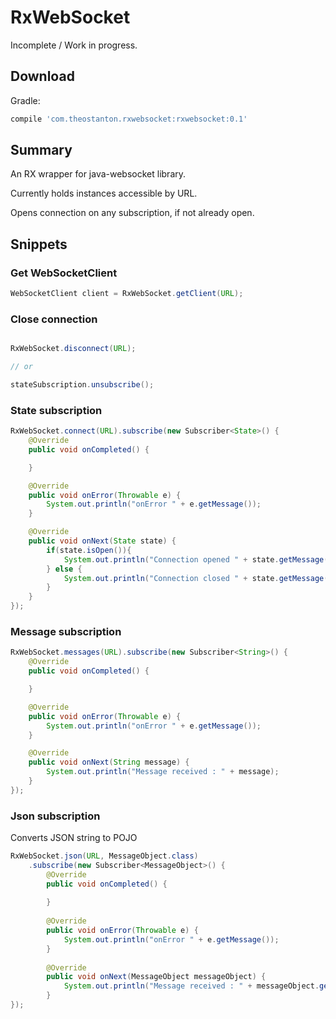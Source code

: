 RxWebSocket
===========

Incomplete / Work in progress. 

Download
--------

Gradle:
```groovy
compile 'com.theostanton.rxwebsocket:rxwebsocket:0.1'
```

Summary
-------

An RX wrapper for java-websocket library. 

Currently holds instances accessible by URL.

Opens connection on any subscription, if not already open.

Snippets
--------

### Get WebSocketClient 

```java 
WebSocketClient client = RxWebSocket.getClient(URL);
```


### Close connection

```java

RxWebSocket.disconnect(URL);

// or

stateSubscription.unsubscribe(); 

```

### State subscription

```java
RxWebSocket.connect(URL).subscribe(new Subscriber<State>() {
    @Override
    public void onCompleted() {

    }

    @Override
    public void onError(Throwable e) {
        System.out.println("onError " + e.getMessage());
    }

    @Override
    public void onNext(State state) {
        if(state.isOpen()){
            System.out.println("Connection opened " + state.getMessage());
        } else {
            System.out.println("Connection closed " + state.getMessage());
        }
    }
});
```

### Message subscription

```java
RxWebSocket.messages(URL).subscribe(new Subscriber<String>() {
    @Override
    public void onCompleted() {

    }

    @Override
    public void onError(Throwable e) {
        System.out.println("onError " + e.getMessage());
    }

    @Override
    public void onNext(String message) {
        System.out.println("Message received : " + message);
    }
});
```

### Json subscription

Converts JSON string to POJO

```java
RxWebSocket.json(URL, MessageObject.class)
    .subscribe(new Subscriber<MessageObject>() {
        @Override
        public void onCompleted() {
    
        }
    
        @Override
        public void onError(Throwable e) {
            System.out.println("onError " + e.getMessage());
        }
    
        @Override
        public void onNext(MessageObject messageObject) {
            System.out.println("Message received : " + messageObject.getMessage());
        }
});
```
